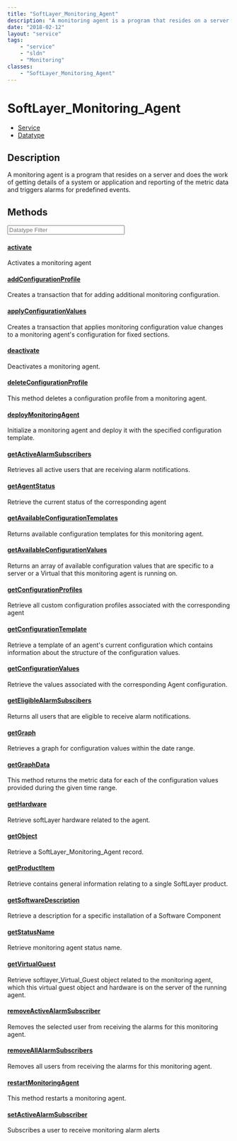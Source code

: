 ```yaml
---
title: "SoftLayer_Monitoring_Agent"
description: "A monitoring agent is a program that resides on a server and does the work of getting details of a system or application... "
date: "2018-02-12"
layout: "service"
tags:
    - "service"
    - "sldn"
    - "Monitoring"
classes:
    - "SoftLayer_Monitoring_Agent"
---
```

# SoftLayer_Monitoring_Agent
<div id='service-datatype'>
    <ul id='sldn-reference-tabs'>
    <li id='service'> <a href='/reference/services/SoftLayer_Monitoring_Agent' >Service</a></li>    <li id='datatype'> <a href='/reference/datatypes/SoftLayer_Monitoring_Agent' >Datatype</a></li>
    </ul>
</div>

## Description
A monitoring agent is a program that resides on a server and does the work of getting details of a system or application and reporting of the metric data and triggers alarms for predefined events. 



        
<div id="properties" class="content service-content">

## Methods

<div class="view-filters">
    <div class="clearfix">
        <div class="search-input-box">
            <input placeholder="Datatype Filter" onkeyup="titleSearch(inputId='edit-combine', divId='method-div', elementClass='method-row')" 
                type="text" id="edit-combine" value="" size="30" maxlength="128" class="form-text">
        </div>
    </div>
</div>

#### [activate](/reference/services/SoftLayer_Monitoring_Agent/activate)
Activates a monitoring agent

#### [addConfigurationProfile](/reference/services/SoftLayer_Monitoring_Agent/addConfigurationProfile)
Creates a transaction that for adding additional monitoring configuration.

#### [applyConfigurationValues](/reference/services/SoftLayer_Monitoring_Agent/applyConfigurationValues)
Creates a transaction that applies monitoring configuration value changes to a monitoring agent's configuration for fixed sections. 

#### [deactivate](/reference/services/SoftLayer_Monitoring_Agent/deactivate)
Deactivates a monitoring agent.

#### [deleteConfigurationProfile](/reference/services/SoftLayer_Monitoring_Agent/deleteConfigurationProfile)
This method deletes a configuration profile from a monitoring agent.

#### [deployMonitoringAgent](/reference/services/SoftLayer_Monitoring_Agent/deployMonitoringAgent)
Initialize a monitoring agent and deploy it with the specified configuration template. 

#### [getActiveAlarmSubscribers](/reference/services/SoftLayer_Monitoring_Agent/getActiveAlarmSubscribers)
Retrieves all active users that are receiving alarm notifications.

#### [getAgentStatus](/reference/services/SoftLayer_Monitoring_Agent/getAgentStatus)
Retrieve the current status of the corresponding agent

#### [getAvailableConfigurationTemplates](/reference/services/SoftLayer_Monitoring_Agent/getAvailableConfigurationTemplates)
Returns available configuration templates for this monitoring agent.

#### [getAvailableConfigurationValues](/reference/services/SoftLayer_Monitoring_Agent/getAvailableConfigurationValues)
Returns an array of available configuration values that are specific to a server or a Virtual that this monitoring agent is running on. 

#### [getConfigurationProfiles](/reference/services/SoftLayer_Monitoring_Agent/getConfigurationProfiles)
Retrieve all custom configuration profiles associated with the corresponding agent

#### [getConfigurationTemplate](/reference/services/SoftLayer_Monitoring_Agent/getConfigurationTemplate)
Retrieve a template of an agent's current configuration which contains information about the structure of the configuration values.

#### [getConfigurationValues](/reference/services/SoftLayer_Monitoring_Agent/getConfigurationValues)
Retrieve the values associated with the corresponding Agent configuration.

#### [getEligibleAlarmSubscibers](/reference/services/SoftLayer_Monitoring_Agent/getEligibleAlarmSubscibers)
Returns all users that are eligible to receive alarm notifications.

#### [getGraph](/reference/services/SoftLayer_Monitoring_Agent/getGraph)
Retrieves a graph for configuration values within the date range.

#### [getGraphData](/reference/services/SoftLayer_Monitoring_Agent/getGraphData)
This method returns the metric data for each of the configuration values provided during the given time range.

#### [getHardware](/reference/services/SoftLayer_Monitoring_Agent/getHardware)
Retrieve softLayer hardware related to the agent.

#### [getObject](/reference/services/SoftLayer_Monitoring_Agent/getObject)
Retrieve a SoftLayer_Monitoring_Agent record.

#### [getProductItem](/reference/services/SoftLayer_Monitoring_Agent/getProductItem)
Retrieve contains general information relating to a single SoftLayer product.

#### [getSoftwareDescription](/reference/services/SoftLayer_Monitoring_Agent/getSoftwareDescription)
Retrieve a description for a specific installation of a Software Component

#### [getStatusName](/reference/services/SoftLayer_Monitoring_Agent/getStatusName)
Retrieve monitoring agent status name.

#### [getVirtualGuest](/reference/services/SoftLayer_Monitoring_Agent/getVirtualGuest)
Retrieve softlayer_Virtual_Guest object related to the monitoring agent, which this virtual guest object and hardware is on the server of the running agent.

#### [removeActiveAlarmSubscriber](/reference/services/SoftLayer_Monitoring_Agent/removeActiveAlarmSubscriber)
Removes the selected user from receiving the alarms for this monitoring agent. 

#### [removeAllAlarmSubscribers](/reference/services/SoftLayer_Monitoring_Agent/removeAllAlarmSubscribers)
Removes all users from receiving the alarms for this monitoring agent.

#### [restartMonitoringAgent](/reference/services/SoftLayer_Monitoring_Agent/restartMonitoringAgent)
This method restarts a monitoring agent.

#### [setActiveAlarmSubscriber](/reference/services/SoftLayer_Monitoring_Agent/setActiveAlarmSubscriber)
Subscribes a user to receive monitoring alarm alerts

</div>

